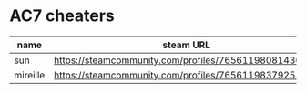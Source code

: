 # AC7 cheaters

| name | steam URL |
| ------ | ------|
| sun | https://steamcommunity.com/profiles/76561198081430238 |
| mireille | https://steamcommunity.com/profiles/76561198379251619 |
